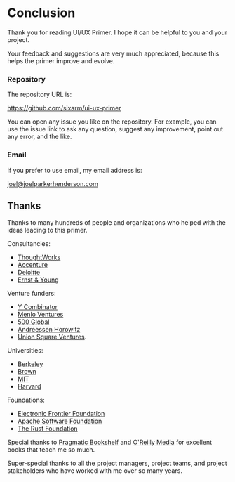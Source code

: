 # Conclusion

Thank you for reading UI/UX Primer. I hope it can be helpful to you and your project.

Your feedback and suggestions are very much appreciated, because this helps the primer improve and evolve.

### Repository

The repository URL is:

<https://github.com/sixarm/ui-ux-primer>

You can open any issue you like on the repository. For example, you can use the issue link to ask any question, suggest any improvement, point out any error, and the like.

### Email

If you prefer to use email, my email address is:

[joel@joelparkerhenderson.com](mailto:joel@joelparkerhenderson.com)


## Thanks

Thanks to many hundreds of people and organizations who helped with the ideas leading to this primer.

Consultancies:

* [ThoughtWorks](https://thoughtworks.com)
* [Accenture](https://accenture.com)
* [Deloitte](https://deloitte.com)
* [Ernst &amp; Young](https://ey.com)

Venture funders:

* [Y Combinator](https://ycombinator.com)
* [Menlo Ventures](https://menlovc.com)
* [500 Global](https://500.co)
* [Andreessen Horowitz](https://a16z.com)
* [Union Square Ventures](https://www.usv.com).

Universities: 

* [Berkeley](https://berkeley.edu)
* [Brown](https://brown.edu)
* [MIT](https://mit.edu)
* [Harvard](https://harvard.edu)

Foundations: 

* [Electronic Frontier Foundation](https://eff.org)
* [Apache Software Foundation](https://apache.org)
* [The Rust Foundation](https://foundation.rust-lang.org)

Special thanks to [Pragmatic Bookshelf](https://pragprog.com) and [O'Reilly Media](https://oreilly.com) for excellent books that teach me so much.

Super-special thanks to all the project managers, project teams, and project stakeholders who have worked with me over so many years.
